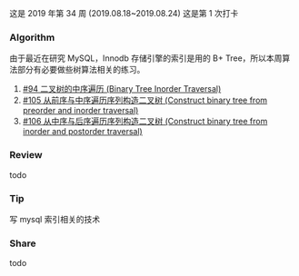 
这是 2019 年第 34 周 (2019.08.18~2019.08.24)
这是第 1 次打卡

### Algorithm

由于最近在研究 MySQL，Innodb 存储引擎的索引是用的 B+ Tree，所以本周算法部分有必要做些树算法相关的练习。

1. [#94 二叉树的中序遍历 (Binary Tree Inorder Traversal)](https://leetcode-cn.com/problems/binary-tree-inorder-traversal/)
2. [#105 从前序与中序遍历序列构造二叉树 (Construct binary tree from preorder and inorder traversal)](https://leetcode-cn.com/problems/construct-binary-tree-from-preorder-and-inorder-traversal/)
3. [#106 从中序与后序遍历序列构造二叉树 (Construct binary tree from inorder and postorder traversal)](https://leetcode-cn.com/problems/construct-binary-tree-from-inorder-and-postorder-traversal/)


### Review

todo

### Tip

写 mysql 索引相关的技术

### Share

todo
